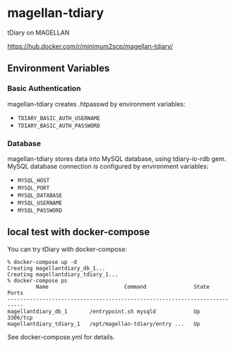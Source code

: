 # magellan-tdiary

tDiary on MAGELLAN

https://hub.docker.com/r/minimum2scp/magellan-tdiary/

## Environment Variables

### Basic Authentication

magellan-tdiary creates .htpasswd by environment variables:

 * `TDIARY_BASIC_AUTH_USERNAME`
 * `TDIARY_BASIC_AUTH_PASSWORD`

### Database

magellan-tdiary stores data into MySQL database, using tdiary-io-rdb gem.
MySQL database connection is configured by environment variables:

 * `MYSQL_HOST`
 * `MYSQL_PORT`
 * `MYSQL_DATABASE`
 * `MYSQL_USERNAME`
 * `MYSQL_PASSWORD`

## local test with docker-compose

You can try tDiary with docker-compose:

```
% docker-compose up -d
Creating magellantdiary_db_1...
Creating magellantdiary_tdiary_1...
% docker-compose ps
         Name                        Command               State    Ports
---------------------------------------------------------------------------
magellantdiary_db_1       /entrypoint.sh mysqld            Up      3306/tcp
magellantdiary_tdiary_1   /opt/magellan-tdiary/entry ...   Up
```

See docker-compose.yml for details.


